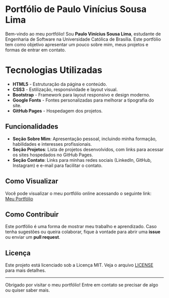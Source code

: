 # Portfólio de Paulo Vinícius Sousa Lima

Bem-vindo ao meu portfólio! Sou **Paulo Vinícius Sousa Lima**, estudante de Engenharia de Software na Universidade Católica de Brasília. Este portfólio tem como objetivo apresentar um pouco sobre mim, meus projetos e formas de entrar em contato.

# Tecnologias Utilizadas  

- **HTML5** - Estruturação da página e conteúdo.  
- **CSS3** - Estilização, responsividade e layout visual.  
- **Bootstrap** - Framework para layout responsivo e design moderno.  
- **Google Fonts** - Fontes personalizadas para melhorar a tipografia do site.  
- **GitHub Pages** - Hospedagem dos projetos.

## Funcionalidades

- **Seção Sobre Mim**: Apresentação pessoal, incluindo minha formação, habilidades e interesses profissionais.
- **Seção Projetos**: Lista de projetos desenvolvidos, com links para acessar os sites hospedados no GitHub Pages.
- **Seção Contato**: Links para minhas redes sociais (LinkedIn, GitHub, Instagram) e e-mail para facilitar o contato.

## Como Visualizar

Você pode visualizar o meu portfólio online acessando o seguinte link:  
[Meu Portfólio](https://paulo-vinicius-sousa-lima.github.io/meu-portfolio/)

## Como Contribuir

Este portfólio é uma forma de mostrar meu trabalho e aprendizado. Caso tenha sugestões ou queira colaborar, fique à vontade para abrir uma **issue** ou enviar um **pull request**.

## Licença

Este projeto está licenciado sob a Licença MIT. Veja o arquivo [LICENSE](LICENSE) para mais detalhes.

---

Obrigado por visitar o meu portfólio! Entre em contato se precisar de algo ou quiser saber mais.
